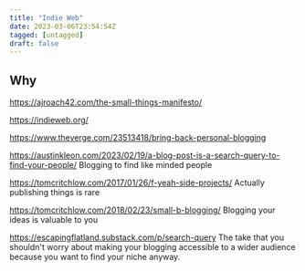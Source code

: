 ```yaml
---
title: "Indie Web"
date: 2023-03-06T23:54:54Z
tagged: [untagged]
draft: false
---
```


## Why

https://ajroach42.com/the-small-things-manifesto/

https://indieweb.org/

https://www.theverge.com/23513418/bring-back-personal-blogging

https://austinkleon.com/2023/02/19/a-blog-post-is-a-search-query-to-find-your-people/
Blogging to find like minded people

https://tomcritchlow.com/2017/01/26/f-yeah-side-projects/
Actually publishing things is rare

https://tomcritchlow.com/2018/02/23/small-b-blogging/
Blogging your ideas is valuable to you

https://escapingflatland.substack.com/p/search-query 
The take that you shouldn't worry about making your blogging accessible to a wider audience because you want to find your niche anyway.
